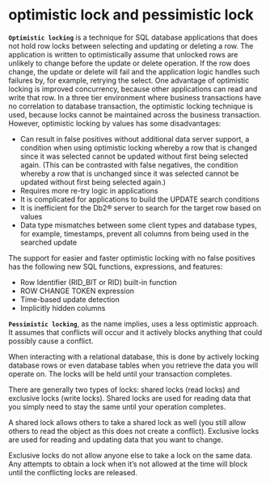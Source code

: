 # optimistic lock and pessimistic lock

**`Optimistic locking`** is a technique for SQL database applications that does not hold row locks between selecting and updating or deleting a row.
The application is written to optimistically assume that unlocked rows are unlikely to change before the update or delete operation. If the row does change, the update or delete will fail and the application logic handles such failures by, for example, retrying the select. One advantage of optimistic locking is improved concurrency, because other applications can read and write that row. In a three tier environment where business transactions have no correlation to database transaction, the optimistic locking technique is used, because locks cannot be maintained across the business transaction.
However, optimistic locking by values has some disadvantages:
- Can result in false positives without additional data server support, a condition when using optimistic locking whereby a row that is changed since it was selected cannot be updated without first being selected again. (This can be contrasted with false negatives, the condition whereby a row that is unchanged since it was selected cannot be updated without first being selected again.)
- Requires more re-try logic in applications
-	It is complicated for applications to build the UPDATE search conditions
-	It is inefficient for the Db2® server to search for the target row based on values
-	Data type mismatches between some client types and database types, for example, timestamps, prevent all columns from being used in the searched update

The support for easier and faster optimistic locking with no false positives has the following new SQL functions, expressions, and features:
-	Row Identifier (RID_BIT or RID) built-in function
-	ROW CHANGE TOKEN expression
-	Time-based update detection
-	Implicitly hidden columns

**`Pessimistic locking`**, as the name implies, uses a less optimistic approach. It assumes that conflicts will occur and it actively blocks anything that could possibly cause a conflict.

When interacting with a relational database, this is done by actively locking database rows or even database tables when you retrieve the data you will operate on. The locks will be held until your transaction completes. 

There are generally two types of locks: shared locks (read locks) and exclusive locks (write locks). Shared locks are used for reading data that you simply need to stay the same until your operation completes. 

A shared lock allows others to take a shared lock as well (you still allow others to read the object as this does not create a conflict). Exclusive locks are used for reading and updating data that you want to change. 

Exclusive locks do not allow anyone else to take a lock on the same data. Any attempts to obtain a lock when it’s not allowed at the time will block until the conflicting locks are released.
